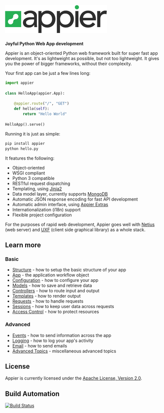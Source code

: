 # [![Appier Framework](res/logo.png)](http://appier.hive.pt)

**Joyful Python Web App development**

Appier is an object-oriented Python web framework built for super fast app development.
It's as lightweight as possible, but not too lightweight.
It gives you the power of bigger frameworks, without their complexity.

Your first app can be just a few lines long:

```python
import appier

class HelloApp(appier.App):

    @appier.route("/", "GET")
    def hello(self):
        return "Hello World"

HelloApp().serve()
```

Running it is just as simple:

```bash
pip install appier
python hello.py
```

It features the following:

* Object-oriented
* WSGI compliant
* Python 3 compatible
* RESTful request dispatching
* Templating, using [Jinja2](http://jinja.pocoo.org/)
* Data model layer, currently supports [MongoDB](http://www.mongodb.org/)
* Automatic JSON response encoding for fast API development
* Automatic admin interface, using [Appier Extras](http://appier_extras.hive.pt)
* Internationalization (i18n) support
* Flexible project configuration

For the purposes of rapid web development, Appier goes well with [Netius](http://netius.hive.pt)
(web server) and [UXF](http://uxf.hive.pt) (client side graphical library) as a whole stack.

## Learn more

### Basic
* [Structure](doc/structure.md) - how to setup the basic structure of your app
* [App](doc/app.md) - the application workflow object
* [Configuration](doc/configuration.md) - how to configure your app
* [Models](doc/models.md) - how to save and retrieve data
* [Controllers](doc/controllers.md) - how to route input and output
* [Templates](doc/templates.md) - how to render output
* [Requests](doc/requests.md) - how to handle requests
* [Sessions](doc/sessions.md) - how to keep user data across requests
* [Access Control](doc/access_control.md) - how to protect resources

### Advanced
* [Events](doc/events.md) - how to send information across the app
* [Logging](doc/logging.md) - how to log your app's activity
* [Email](doc/email.md) - how to send emails
* [Advanced Topics](doc/advanced.md) - miscellaneous advanced topics

## License

Appier is currently licensed under the [Apache License, Version 2.0](http://www.apache.org/licenses/).

## Build Automation

[![Build Status](https://magnum.travis-ci.com/hivesolutions/omni.png?token=CssHQ59m3v8xY1EktvVu&branch=master)](https://magnum.travis-ci.com/hivesolutions/omni)
